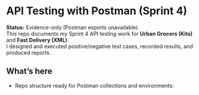 # API Testing with Postman (Sprint 4)

**Status:** Evidence-only (Postman exports unavailable).  
This repo documents my Sprint 4 API testing work for **Urban Grocers (Kits)** and **Fast Delivery (XML)**.  
I designed and executed positive/negative test cases, recorded results, and produced reports.

## What’s here
- Repo structure ready for Postman collections and environments:

